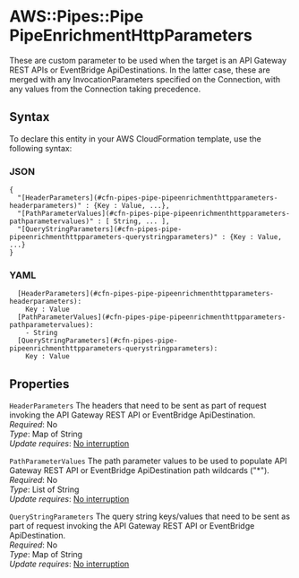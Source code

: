 # AWS::Pipes::Pipe PipeEnrichmentHttpParameters<a name="aws-properties-pipes-pipe-pipeenrichmenthttpparameters"></a>

These are custom parameter to be used when the target is an API Gateway REST APIs or EventBridge ApiDestinations\. In the latter case, these are merged with any InvocationParameters specified on the Connection, with any values from the Connection taking precedence\.

## Syntax<a name="aws-properties-pipes-pipe-pipeenrichmenthttpparameters-syntax"></a>

To declare this entity in your AWS CloudFormation template, use the following syntax:

### JSON<a name="aws-properties-pipes-pipe-pipeenrichmenthttpparameters-syntax.json"></a>

```
{
  "[HeaderParameters](#cfn-pipes-pipe-pipeenrichmenthttpparameters-headerparameters)" : {Key : Value, ...},
  "[PathParameterValues](#cfn-pipes-pipe-pipeenrichmenthttpparameters-pathparametervalues)" : [ String, ... ],
  "[QueryStringParameters](#cfn-pipes-pipe-pipeenrichmenthttpparameters-querystringparameters)" : {Key : Value, ...}
}
```

### YAML<a name="aws-properties-pipes-pipe-pipeenrichmenthttpparameters-syntax.yaml"></a>

```
  [HeaderParameters](#cfn-pipes-pipe-pipeenrichmenthttpparameters-headerparameters): 
    Key : Value
  [PathParameterValues](#cfn-pipes-pipe-pipeenrichmenthttpparameters-pathparametervalues): 
    - String
  [QueryStringParameters](#cfn-pipes-pipe-pipeenrichmenthttpparameters-querystringparameters): 
    Key : Value
```

## Properties<a name="aws-properties-pipes-pipe-pipeenrichmenthttpparameters-properties"></a>

`HeaderParameters`  <a name="cfn-pipes-pipe-pipeenrichmenthttpparameters-headerparameters"></a>
The headers that need to be sent as part of request invoking the API Gateway REST API or EventBridge ApiDestination\.  
*Required*: No  
*Type*: Map of String  
*Update requires*: [No interruption](https://docs.aws.amazon.com/AWSCloudFormation/latest/UserGuide/using-cfn-updating-stacks-update-behaviors.html#update-no-interrupt)

`PathParameterValues`  <a name="cfn-pipes-pipe-pipeenrichmenthttpparameters-pathparametervalues"></a>
The path parameter values to be used to populate API Gateway REST API or EventBridge ApiDestination path wildcards \("\*"\)\.  
*Required*: No  
*Type*: List of String  
*Update requires*: [No interruption](https://docs.aws.amazon.com/AWSCloudFormation/latest/UserGuide/using-cfn-updating-stacks-update-behaviors.html#update-no-interrupt)

`QueryStringParameters`  <a name="cfn-pipes-pipe-pipeenrichmenthttpparameters-querystringparameters"></a>
The query string keys/values that need to be sent as part of request invoking the API Gateway REST API or EventBridge ApiDestination\.  
*Required*: No  
*Type*: Map of String  
*Update requires*: [No interruption](https://docs.aws.amazon.com/AWSCloudFormation/latest/UserGuide/using-cfn-updating-stacks-update-behaviors.html#update-no-interrupt)
